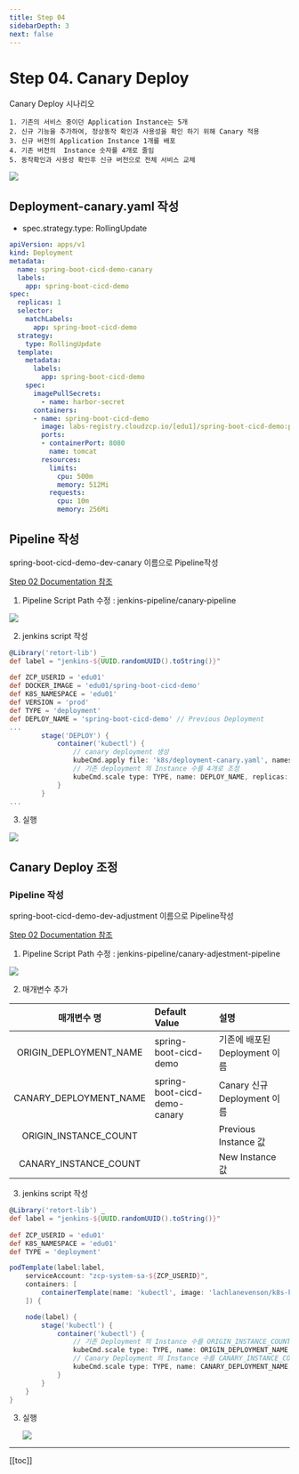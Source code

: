 ```yaml
---
title: Step 04
sidebarDepth: 3
next: false
---
```


# Step 04. Canary Deploy

Canary Deploy 시나리오
```
1. 기존의 서비스 중이던 Application Instance는 5개
2. 신규 기능을 추가하여, 정상동작 확인과 사용성을 확인 하기 위해 Canary 적용
3. 신규 버전의 Application Instance 1개를 배포
4. 기존 버전의  Instance 숫자를 4개로 줄임
5. 동작확인과 사용성 확인후 신규 버전으로 전체 서비스 교체
```
![](./img/2019-01-26-19-32-02.png)

## Deployment-canary.yaml 작성

* spec.strategy.type: RollingUpdate

```yaml
apiVersion: apps/v1
kind: Deployment
metadata:
  name: spring-boot-cicd-demo-canary
  labels:
    app: spring-boot-cicd-demo
spec:
  replicas: 1
  selector:
    matchLabels:
      app: spring-boot-cicd-demo
  strategy:
    type: RollingUpdate
  template:
    metadata:
      labels:
        app: spring-boot-cicd-demo
    spec:
      imagePullSecrets:
        - name: harbor-secret
      containers:
      - name: spring-boot-cicd-demo
        image: labs-registry.cloudzcp.io/[edu1]/spring-boot-cicd-demo:prod
        ports:
        - containerPort: 8080
          name: tomcat
        resources:
          limits:
            cpu: 500m
            memory: 512Mi
          requests:
            cpu: 10m
            memory: 256Mi

```
## Pipeline 작성
spring-boot-cicd-demo-dev-canary 이름으로 Pipeline작성

[Step 02 Documentation 참조](step02.md)

1. Pipeline Script Path 수정 : jenkins-pipeline/canary-pipeline

![](./img/2019-01-26-19-37-37.png)

2. jenkins script 작성

```groovy
@Library('retort-lib') _
def label = "jenkins-${UUID.randomUUID().toString()}"
 
def ZCP_USERID = 'edu01'
def DOCKER_IMAGE = 'edu01/spring-boot-cicd-demo'
def K8S_NAMESPACE = 'edu01'
def VERSION = 'prod'
def TYPE = 'deployment'
def DEPLOY_NAME = 'spring-boot-cicd-demo' // Previous Deployment
...
        stage('DEPLOY') {
            container('kubectl') {
                // canary deployment 생성
                kubeCmd.apply file: 'k8s/deployment-canary.yaml', namespace: K8S_NAMESPACE, wait: 300
                // 기존 deployment 의 Instance 수를 4개로 조정
                kubeCmd.scale type: TYPE, name: DEPLOY_NAME, replicas: 4, namespace: K8S_NAMESPACE
            }
        }
...
```

3. 실행

![](./img/2019-01-26-19-40-13.png)

## Canary Deploy 조정

### Pipeline 작성
spring-boot-cicd-demo-dev-adjustment 이름으로 Pipeline작성

[Step 02 Documentation 참조](step02.md)

1. Pipeline Script Path 수정 : jenkins-pipeline/canary-adjestment-pipeline
   
![](./img/2019-01-26-19-49-32.png)

2. 매개변수 추가
   
|         매개변수 명         | Default Value                | 설명                       |
| :--------------------: | :--------------------------- | :----------------------- |
| ORIGIN_DEPLOYMENT_NAME | spring-boot-cicd-demo        | 기존에 배포된  Deployment 이름   |
| CANARY_DEPLOYMENT_NAME | spring-boot-cicd-demo-canary | Canary 신규  Deployment 이름 |
| ORIGIN_INSTANCE_COUNT  |                              | Previous Instance  값     |
| CANARY_INSTANCE_COUNT  |                              | New Instance 값           |

3. jenkins script 작성

```groovy
@Library('retort-lib') _
def label = "jenkins-${UUID.randomUUID().toString()}"
 
def ZCP_USERID = 'edu01'
def K8S_NAMESPACE = 'edu01'
def TYPE = 'deployment'

podTemplate(label:label,
    serviceAccount: "zcp-system-sa-${ZCP_USERID}",
    containers: [
        containerTemplate(name: 'kubectl', image: 'lachlanevenson/k8s-kubectl', ttyEnabled: true, command: 'cat')
    ]) {

    node(label) {
        stage('kubectl') {
            container('kubectl') {
                // 기존 Deployment 의 Instance 수를 ORIGIN_INSTANCE_COUNT 값으로 변경
                kubeCmd.scale type: TYPE, name: ORIGIN_DEPLOYMENT_NAME, replicas: ORIGIN_INSTANCE_COUNT, namespace: K8S_NAMESPACE
                // Canary Deployment 의 Instance 수를 CANARY_INSTANCE_COUNT 값으로 변경
                kubeCmd.scale type: TYPE, name: CANARY_DEPLOYMENT_NAME, replicas: CANARY_INSTANCE_COUNT, namespace: K8S_NAMESPACE
            }
        }
    }
}

```

3. 실행
   
   ![](./img/2019-01-26-19-50-28.png)

---
[[toc]]
